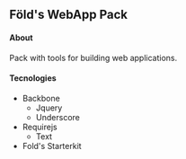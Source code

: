 
## Föld's WebApp Pack ##

#### About

Pack with tools for building web applications.

#### Tecnologies

* Backbone
	* Jquery
	* Underscore
* Requirejs
	* Text
* Fold's Starterkit
